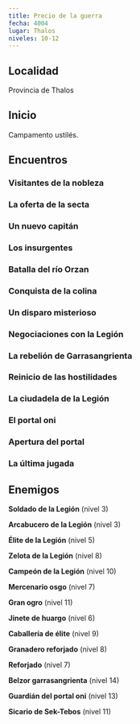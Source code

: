 ```yaml
---
title: Precio de la guerra
fecha: 4004
lugar: Thalos
niveles: 10-12
---
```


## Localidad

Provincia de Thalos

## Inicio

Campamento ustilés.

## Encuentros

### Visitantes de la nobleza

### La oferta de la secta

### Un nuevo capitán

### Los insurgentes

### Batalla del río Orzan

### Conquista de la colina

### Un disparo misterioso

### Negociaciones con la Legión

### La rebelión de Garrasangrienta

### Reinicio de las hostilidades

### La ciudadela de la Legión

### El portal oni

### Apertura del portal

### La última jugada

## Enemigos

**Soldado de la Legión** (nivel 3)

**Arcabucero de la Legión** (nivel 3)

**Élite de la Legión** (nivel 5)

**Zelota de la Legión** (nivel 8)

**Campeón de la Legión** (nivel 10)

**Mercenario osgo** (nivel 7)

**Gran ogro** (nivel 11)

**Jinete de huargo** (nivel 6)

**Caballería de élite** (nivel 9)

**Granadero reforjado** (nivel 8)

**Reforjado** (nivel 7)

**Belzor garrasangrienta** (nivel 14)

**Guardián del portal oni** (nivel 13)

**Sicario de Sek-Tebos** (nivel 11)